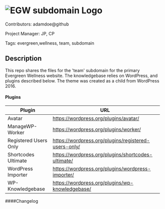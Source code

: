 ![EGW subdomain Logo](http://dev.marketingincolor.com/teamegw/wp-content/uploads/2016/06/EGW-Team-Header_03-1.jpg)
======
Contributors: adamdoe@github

Project Manager: JP, CP

Tags: evergreen,wellness, team, subdomain

Description
------
This repo shares the files for the 'team' subdomain for the primary Evergreen Wellness website. The knowledgebase relies on WordPress, and plugins described below. The theme was created as a child from WordPress 2016. 



#### Plugins
|  Plugin 	|  URL 	|
|---	|---	|
|  Avatar 	|  https://wordpress.org/plugins/avatar/ 	|
| ManageWP-Worker 	|  https://wordpress.org/plugins/worker/   |
|  Registered Users Only |  https://wordpress.org/plugins/registered-users-only/ 	|
|   Shortcodes Ultimate | https://wordpress.org/plugins/shortcodes-ultimate/ |
|   WordPress Importer |  https://wordpress.org/plugins/wordpress-importer/ 	|
|   WP-Knowledgebase	|  https://wordpress.org/plugins/wp-knowledgebase/ 	|




####Changelog


